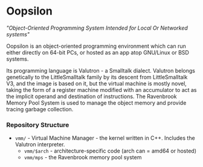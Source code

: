 # Oopsilon

*"Object-Oriented Programming System Intended for Local Or Networked systems"*

Oopsilon is an object-oriented programming environment which can run either
directly on 64-bit PCs, or hosted as an app atop GNU/Linux or BSD systems.

Its programming language is Valutron - a Smalltalk dialect. Valutron belongs
genetically to the LittleSmalltalk family by its descent from LittleSmalltalk
V3, and the image is based on it, but the virtual machine is mostly novel,
taking the form of a register machine modified with an accumulator to act as the
implicit operand and destination of instructions. The Ravenbrook Memory Pool
System is used to manage the object memory and provide tracing garbage
collection.


### Repository Structure

- `vmm/` - Virtual Machine Manager - the kernel written in C++. Includes the
  Valutron interpreter.
    - `vmm/$arch` - architecture-specific code (arch can = amd64 or hosted)
    - `vmm/mps` - the Ravenbrook memory pool system